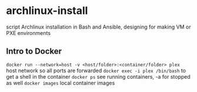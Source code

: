 # archlinux-install
script Archlinux installation in Bash and Ansible, designing for making VM or PXE environments

## Intro to Docker

`docker run --network=host -v <host/folder>:<container/folder> plex` host network so all ports are forwarded
`docker exec -i plex /bin/bash` to get a shell in the container
`docker ps` see running containers, -a for stopped as well
`docker images` local container images
